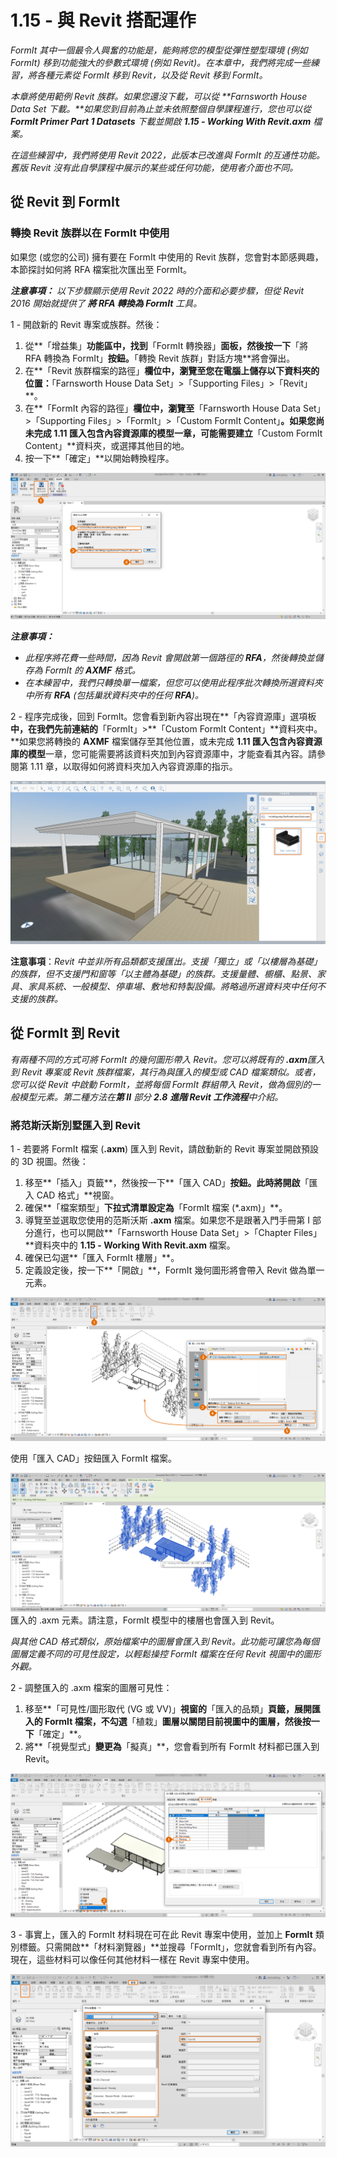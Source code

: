 # 1.15 - 與 Revit 搭配運作

_FormIt 其中一個最令人興奮的功能是，能夠將您的模型從彈性塑型環境 \(例如 FormIt\) 移到功能強大的參數式環境 \(例如 Revit\)。在本章中，我們將完成一些練習，將各種元素從 FormIt 移到 Revit，以及從 Revit 移到 FormIt。_

_本章將使用範例 Revit 族群。如果您還沒下載，可以從 **Farnsworth House Data Set 下載。**如果您到目前為止並未依照整個自學課程進行，您也可以從 **FormIt Primer Part 1 Datasets** 下載並開啟 **1.15 - Working With Revit.axm** 檔案。_

_在這些練習中，我們將使用 Revit 2022，此版本已改進與 FormIt 的互通性功能。舊版 Revit 沒有此自學課程中展示的某些或任何功能，使用者介面也不同。_

## 從 Revit 到 FormIt

### 轉換 Revit 族群以在 FormIt 中使用

如果您 \(或您的公司\) 擁有要在 FormIt 中使用的 Revit 族群，您會對本節感興趣，本節探討如何將 RFA 檔案批次匯出至 FormIt。

_**注意事項：**_ _以下步驟顯示使用 Revit 2022 時的介面和必要步驟，但從 Revit 2016 開始就提供了_ _**將 RFA 轉換為 FormIt**_ _工具。_

1 - 開啟新的 Revit 專案或族群。然後：

1. 從**「增益集」**功能區中，找到**「FormIt 轉換器」**面板，然後按一下**「將 RFA 轉換為 FormIt」**按鈕。**「轉換 Revit 族群」對話方塊**將會彈出。
2. 在**「Revit 族群檔案的路徑」**欄位中，瀏覽至您在電腦上儲存以下資料夾的位置：**「Farnsworth House Data Set」&gt;「Supporting Files」&gt;「Revit」**。
3. 在**「FormIt 內容的路徑」**欄位中，瀏覽至**「Farnsworth House Data Set」&gt;「Supporting Files」&gt;「FormIt」&gt;「Custom FormIt Content」**。如果您尚未完成 **1.11 匯入包含內容資源庫的模型**一章，可能需要建立**「Custom FormIt Content」**資料夾，或選擇其他目的地。
4. 按一下**「確定」**以開始轉換程序。

![](../../.gitbook/assets/0%20%2823%29.png)

_**注意事項：**_

* _此程序將花費一些時間，因為 Revit 會開啟第一個路徑的 __**RFA**__，然後轉換並儲存為 FormIt 的 __**AXMF**__ 格式。_
* _在本練習中，我們只轉換單一檔案，但您可以使用此程序批次轉換所選資料夾中所有 __**RFA**__ \(包括巢狀資料夾中的任何 __**RFA**__\)。_

2 - 程序完成後，回到 FormIt。您會看到新內容出現在**「內容資源庫」選項板**中，在我們先前連結的**「FormIt」&gt;**「Custom FormIt Content」**資料夾中。**如果您將轉換的 **AXMF** 檔案儲存至其他位置，或未完成 **1.11 匯入包含內容資源庫的模型**一章，您可能需要將該資料夾加到內容資源庫中，才能查看其內容。請參閱第 1.11 章，以取得如何將資料夾加入內容資源庫的指示。

![](../../.gitbook/assets/1%20%2824%29.png)‌

**注意事項**：_Revit 中並非所有品類都支援匯出。支援「獨立」或「以樓層為基礎」的族群，但不支援門和窗等「以主體為基礎」的族群。支援量體、櫥櫃、點景、家具、家具系統、一般模型、停車場、敷地和特製設備。將略過所選資料夾中任何不支援的族群。_

## 從 FormIt 到 Revit

_有兩種不同的方式可將 FormIt 的幾何圖形帶入 Revit。您可以將既有的_ _**.axm**匯入到 Revit 專案或 Revit 族群檔案，其行為與匯入的模型或 CAD 檔案類似。或者，您可以從 Revit 中啟動 FormIt，並將每個 FormIt 群組帶入 Revit，做為個別的一般模型元素。第二種方法在**第 II** 部分_ _**2.8**_ _**進階 Revit 工作流程**中介紹。_

### 將范斯沃斯別墅匯入到 Revit

1 - 若要將 FormIt 檔案 \(**.axm**\) 匯入到 Revit，請啟動新的 Revit 專案並開啟預設的 3D 視圖。然後：

1. 移至**「插入」頁籤**，然後按一下**「匯入 CAD」**按鈕。此時將開啟**「匯入 CAD 格式」**視窗。
2. 確保**「檔案類型」**下拉式清單設定為**「FormIt 檔案 \(\*.axm\)」**。
3. 導覽至並選取您使用的范斯沃斯 **.axm** 檔案。如果您不是跟著入門手冊第 I 部分進行，也可以開啟**「Farnsworth House Data Set」&gt;「Chapter Files」**資料夾中的 **1.15 - Working With Revit.axm** 檔案。
4. 確保已勾選**「匯入 FormIt 樓層」**。
5. 定義設定後，按一下**「開啟」**，FormIt 幾何圖形將會帶入 Revit 做為單一元素。

![](../../.gitbook/assets/2%20%2824%29.png)

使用「匯入 CAD」按鈕匯入 FormIt 檔案。

![](../../.gitbook/assets/3%20%2821%29.png)  
匯入的 .axm 元素。請注意，FormIt 模型中的樓層也會匯入到 Revit。

_與其他 CAD 格式類似，原始檔案中的圖層會匯入到 Revit。此功能可讓您為每個圖層定義不同的可見性設定，以輕鬆操控 FormIt 檔案在任何 Revit 視圖中的圖形外觀。_

2 - 調整匯入的 .axm 檔案的圖層可見性：

1. 移至**「可見性/圖形取代 \(VG 或 VV\)」**視窗的**「匯入的品類」**頁籤，展開匯入的 FormIt 檔案，不勾選**「植栽」**圖層以關閉目前視圖中的圖層，然後按一下**「確定」**。
2. 將**「視覺型式」**變更為**「擬真」**，您會看到所有 FormIt 材料都已匯入到 Revit。

![](../../.gitbook/assets/4%20%2820%29.png)

3 - 事實上，匯入的 FormIt 材料現在可在此 Revit 專案中使用，並加上 **FormIt** 類別標籤。只需開啟**「材料瀏覽器」**並搜尋「FormIt」，您就會看到所有內容。現在，這些材料可以像任何其他材料一樣在 Revit 專案中使用。

![](../../.gitbook/assets/5%20%2819%29.png)

